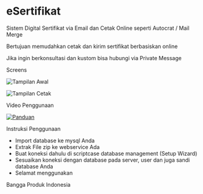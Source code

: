 # eSertifikat
Sistem Digital Sertifikat via Email dan Cetak Online seperti Autocrat / Mail Merge

Bertujuan memudahkan cetak dan kirim sertifikat berbasiskan online

Jika ingin berkonsultasi dan kustom bisa hubungi via Private Message

Screens

![Tampilan Awal](https://raw.githubusercontent.com/jaisyullah/eSertifikat/master/Screenshot%201.png)

![Tampilan Cetak](https://raw.githubusercontent.com/jaisyullah/eSertifikat/master/Screenshot%202.png)

Video Penggunaan

[![Panduan](https://i.ytimg.com/vi/PVAMdXBvIys/hqdefault.jpg)](https://www.youtube.com/watch?v=PVAMdXBvIys "Video Title")

Instruksi Penggunaan

- Import database ke mysql Anda
- Extrak File zip ke webservice Ada
- Buat koneksi dahulu di scriptcase database management (Setup Wizard)
- Sesuaikan koneksi dengan database pada server, user dan juga sandi database Anda
- Selamat menggunakan

Bangga Produk Indonesia
